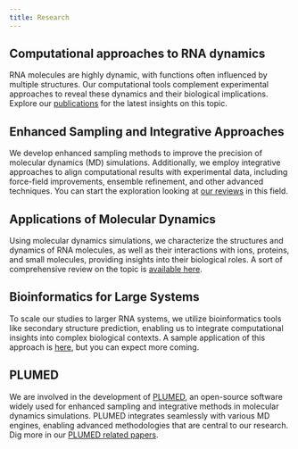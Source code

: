 ```yaml
---
title: Research
---
```


## Computational approaches to RNA dynamics
RNA molecules are highly dynamic, with functions often influenced by multiple structures.
Our computational tools complement experimental approaches to reveal these dynamics and their biological implications.
Explore our [publications](./publications) for the latest insights on this topic.

## Enhanced Sampling and Integrative Approaches
We develop enhanced sampling methods to improve the precision of molecular dynamics (MD) simulations.
Additionally, we employ integrative approaches to align computational results with experimental data,
including force-field improvements, ensemble refinement, and other advanced techniques.
You can start the exploration looking at [our reviews](./publications?query=Integrating+experimental+data+with+molecular+simulations+to+investigate+RNA+structural+dynamics%7C+RNA+dynamics+from+experimental+and+computational+approaches%7C+Exploring+RNA+structure+and+dynamics+through+enhanced+sampling+simulations%7CToward+empirical+force+fields+that+match+experimental+observables%7CUsing+the+maximum+entropy+principle+to+combine+simulations+and+solution+experiments) in this field.

## Applications of Molecular Dynamics
Using molecular dynamics simulations, we characterize the structures and dynamics of RNA molecules,
as well as their interactions with ions, proteins, and small molecules, providing insights into their biological roles.
A sort of comprehensive review on the topic is [available here](./publications?query=RNA+structural+dynamics+as+captured+by+molecular+simulations%3A+A+comprehensive+overview).

## Bioinformatics for Large Systems
To scale our studies to larger RNA systems, we utilize bioinformatics tools like secondary structure prediction,
enabling us to integrate computational insights into complex biological contexts.
A sample application of this approach is [here](./publications?query=Machine+learning+a+model+for+RNA+structure+prediction), but you can expect more coming.

## PLUMED
We are involved in the development of [PLUMED](https://www.plumed.org),
an open-source software widely used for enhanced sampling and integrative methods in molecular dynamics simulations.
PLUMED integrates seamlessly with various MD engines, enabling advanced methodologies that are central to our research.
Dig more in our [PLUMED related papers](./publications?query=plumed%7C+Promoting+transparency+and+reproducibility+in+enhanced+molecular+simulations).

